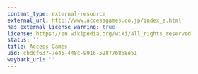 ```yaml
---
content_type: external-resource
external_url: http://www.accessgames.co.jp/index_e.html
has_external_license_warning: true
license: https://en.wikipedia.org/wiki/All_rights_reserved
status: ''
title: Access Games
uid: cbdcf637-7e45-448c-9916-528776858e51
wayback_url: ''
---
```


